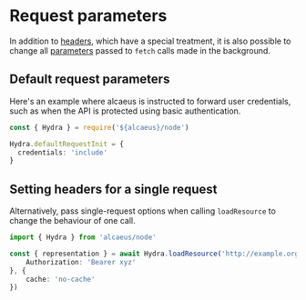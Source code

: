 # Request parameters

In addition to [headers](./request-headers.md), which have a special treatment, it is also possible to change all
[parameters](https://developer.mozilla.org/en-US/docs/Web/API/fetch#syntax) passed to `fetch` calls made in the background.

## Default request parameters

Here's an example where alcaeus is instructed to forward user credentials, such as when the API is protected using
basic authentication. 

```typescript
const { Hydra } = require('${alcaeus}/node')

Hydra.defaultRequestInit = {
  credentials: 'include'
}
```

## Setting headers for a single request

Alternatively, pass single-request options when calling `loadResource` to change the behaviour of one call.

```typescript
import { Hydra } from 'alcaeus/node'

const { representation } = await Hydra.loadResource('http://example.org/me', {
    Authorization: 'Bearer xyz'
}, {
    cache: 'no-cache'
})
```
